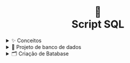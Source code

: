 <h1 align="center">
  📃<br>Script SQL
</h1>

<details>
<summary>✨ Conceitos</summary>

- Banco de Dados: São coleções de informações que se relacionam de forma que crie um sentido.

- Dados: Dados representam um ou mais significados que, de forma isolada, não conseguem ainda transmitir uma mensagem clara.

- Informações: São os dados devidamente tratados e analisados, produzindo conhecimento relevante.

- Conhecimento: É a informação com um contexto bem definido, processado de forma efetiva pelos profissionais.

- SGBD: Sistema de Gerenciamento de banco de dados (SGBD) é um software que incorpora e facilita as funções de definição, recuperação e alteração de dados em um Banco de Dados.

- Modelo de Organização:
## Modelo Hierárquico
![Modelo Hierárquico](assets/images/modelo-hierarquico.png)

## Modelo Rede
![Modelo Rede](assets/images/modelo-rede.png)

## Modelo Relacional
![Modelo Relacional](assets/images/modelo-relacional.png)

## Modelo Orientado a Objetos
![Modelo Orientado a Objetos](assets/images/modelo-orientado-objetos.png)

</details>

<details>
<summary>📒 Projeto de banco de dados</summary>

- Três níveis de abstração (necessário realizar o mapeamento entre os três modelos):

## Modelo Conceitual (DER)
![Modelo Conceitual (DER)](assets/images/modelo-der.png)

## Modelo Lógico (Esquema do BD)
![Modelo Lógico (Esquema do BD)](assets/images/modelo-logico.png)
## Modelo Físico (Script do BD em SQL)
![Modelo Físico (Script do BD em SQL)](assets/images/modelo-fisico.png)

## Entidades
![Entidades](assets/images/entidades.png)

## Atributos
![Atributos](assets/images/atributos.png)

## Relacionamentos
![Relacionamentos](assets/images/relationamentos.png)

- Restrições em relacionamento: Existem 3 variações possíveis.

- 1:1 – cada instância de uma entidade relaciona-se com uma e somente uma instância da outra.

- 1:N (ou N:1) – uma instância relaciona-se com várias na outra entidade, mas cada instância da outra entidade só pode estar relacionada a uma única ocorrência da primeira entidade.

- N:N (ou N:M) – uma instância relaciona-se com várias ocorrências na outra entidade, e vice-versa.

## Restrições Relacionamentos
![Restrições Relacionamentos](assets/images/restricao-relationamentos.png)

## CrowsFoot
![CrowsFoot](assets/images/crowsfoot.png)

- Grau do Relacionamento:

- Unário (grau 1): relacionamento com a própria entidade, também chamado de relacionamento recursivo ou autorrelacionamento.

- Binário (grau 2): mais comum.

- Ternário (grau 3): maior complexidade.

## Grau do Relacionamento
![Grau do Relacionamento](assets/images/grau-relacionamento.png)


- Generalização/especialização:

- Total (t): toda ocorrência da entidade genérica deverá estar associada a uma ocorrência de uma de suas entidades especializadas;

- Parcial (p): nem toda ocorrência da entidade genérica possui uma ocorrência em uma de suas entidades especializadas;

- Exclusiva (x): uma ocorrência de entidade genérica é especializada no máximo uma vez;

- Compartilhada (c): uma ocorrência da entidade genérica pode aparecer em várias de suas entidades especializadas.

## Generalização/especialização
![Generalização/especialização](assets/images/generalizacao-especializacao.png)


## Entidade associativa
![Entidade associativa](assets/images/entidade-associativa.png)

## Ferramenta brModelo
![Ferramenta brModelo](assets/images/br-modelo.png)

</details>

<details>
<summary>🗂️ Criação de Batabase</summary>
- Comunicação do Banco de Dados H2: `resources/application.properties`

    ```
    spring.datasource.url=jdbc:h2:mem:testdb
    spring.datasource.username=sa
    spring.datasource.password=

    spring.h2.console.enabled=true
    spring.h2.console.path=/h2-console

    spring.jpa.show-sql=true
    spring.jpa.properties.hibernate.format_sql=true
    ```
</details>